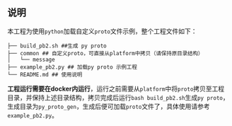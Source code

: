 ## 说明

本工程为使用`python`加载自定义`proto`文件示例，整个工程文件如下：

```shell
├── build_pb2.sh ##生成 py proto
├── common ## 自定义proto，可直接从platform中拷贝（请保持原目录结构）
│   └── message
├── example_pb2.py ## 加载py proto 示例工程
└── README.md ## 使用说明
```

**工程运行需要在docker内运行**，运行之前需要从`platform`中将`proto`拷贝至工程目录，并保持上述目录结构，拷贝完成后运行`bash build_pb2.sh`生成`py proto`，生成目录为`py_proto_gen`，生成后便可加载`proto`文件了，具体使用请参考`example_pb2.py`。
